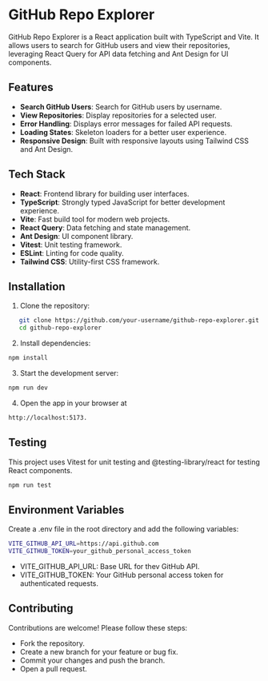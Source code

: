 # GitHub Repo Explorer

GitHub Repo Explorer is a React application built with TypeScript and Vite. It allows users to search for GitHub users and view their repositories, leveraging React Query for API data fetching and Ant Design for UI components.

## Features

- **Search GitHub Users**: Search for GitHub users by username.
- **View Repositories**: Display repositories for a selected user.
- **Error Handling**: Displays error messages for failed API requests.
- **Loading States**: Skeleton loaders for a better user experience.
- **Responsive Design**: Built with responsive layouts using Tailwind CSS and Ant Design.

## Tech Stack

- **React**: Frontend library for building user interfaces.
- **TypeScript**: Strongly typed JavaScript for better development experience.
- **Vite**: Fast build tool for modern web projects.
- **React Query**: Data fetching and state management.
- **Ant Design**: UI component library.
- **Vitest**: Unit testing framework.
- **ESLint**: Linting for code quality.
- **Tailwind CSS**: Utility-first CSS framework.

## Installation

1. Clone the repository:

```bash
   git clone https://github.com/your-username/github-repo-explorer.git
   cd github-repo-explorer
```

2. Install dependencies:

```bash
npm install
```

3. Start the development server:

```bash
npm run dev
```

4. Open the app in your browser at

```bash
http://localhost:5173.
```

## Testing

This project uses Vitest for unit testing and @testing-library/react for testing React components.

```bash
npm run test
```

## Environment Variables

Create a .env file in the root directory and add the following variables:

```bash
VITE_GITHUB_API_URL=https://api.github.com
VITE_GITHUB_TOKEN=your_github_personal_access_token
```

- VITE_GITHUB_API_URL: Base URL for thev GitHub API.
- VITE_GITHUB_TOKEN: Your GitHub personal access token for authenticated requests.

## Contributing

Contributions are welcome! Please follow these steps:

- Fork the repository.
- Create a new branch for your feature or bug fix.
- Commit your changes and push the branch.
- Open a pull request.
